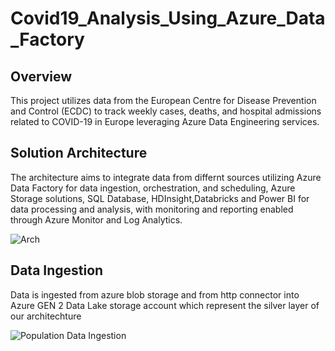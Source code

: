 # Covid19_Analysis_Using_Azure_Data_Factory

## Overview

This project utilizes data from the European Centre for Disease Prevention and Control (ECDC) to track weekly cases, deaths, and hospital admissions related to COVID-19 in Europe leveraging Azure Data Engineering services.

## Solution Architecture

The architecture aims to integrate data from differnt sources utilizing Azure Data Factory for data ingestion, orchestration, and scheduling, Azure Storage solutions, SQL Database, HDInsight,Databricks and Power BI for data processing and analysis, with monitoring and reporting enabled through Azure Monitor and Log Analytics.

![Arch](https://github.com/AliMagdy100/Covid19_Analysis_Using_Azure_Data_Factory/assets/87953057/fdca07db-68e1-4786-823a-d562ef64b172)


## Data Ingestion
Data is ingested from azure blob storage and from http connector into Azure GEN 2 Data Lake storage account which represent the silver layer of our architechture 

![Population Data Ingestion](https://github.com/AliMagdy100/Covid19_Analysis_Using_Azure_Data_Factory/assets/87953057/404a7656-64e0-4707-ae40-adffeb960447 "Data Ingestion: Ingesting data from Azure Blob Storage and HTTP connector into Azure GEN 2 Data Lake storage account, representing the silver layer of our architecture")

